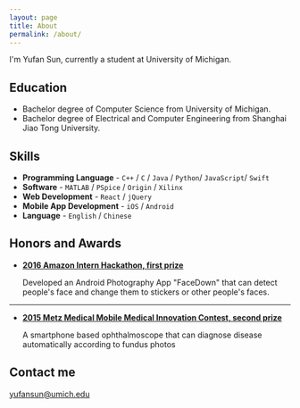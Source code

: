 ```yaml
---
layout: page
title: About
permalink: /about/
---
```


I'm Yufan Sun, currently a student at University of Michigan.

## Education

* Bachelor degree of Computer Science from University of Michigan.
* Bachelor degree of Electrical and Computer Engineering from Shanghai Jiao Tong University.

## Skills

* **Programming Language** - `C++` / `C` / `Java` / `Python`/ `JavaScript`/ `Swift`
* **Software** - `MATLAB` / `PSpice` / `Origin` / `Xilinx`
* **Web Development** - `React` / `jQuery`
* **Mobile App Development** - `iOS` / `Android`
* **Language** - `English` / `Chinese`

## Honors and Awards


* [**2016 Amazon Intern Hackathon, first prize**](#) 
   
   Developed an Android Photography App "FaceDown" that can detect people's face and change them to stickers or other people's faces.

***

* [**2015 Metz Medical Mobile Medical Innovation Contest, second prize**](#) 

    A smartphone based ophthalmoscope that can diagnose disease automatically according to fundus photos

## Contact me

[yufansun@umich.edu](mailto:yufansun@umich.edu)

